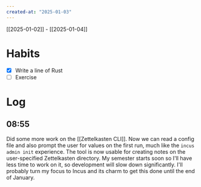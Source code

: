 ```yaml
---
created-at: "2025-01-03"
---
```


[[2025-01-02]] - [[2025-01-04]]

# Habits

- [X] Write a line of Rust
- [ ] Exercise

# Log

## 08:55

Did some more work on the [[Zettelkasten CLI]]. Now we can read a config file and also prompt the user for values on the first run, much like the `incus admin init` experience. The tool is now usable for creating notes on the user-specified Zettelkasten directory. My semester starts soon so I'll have less time to work on it, so development will slow down significantly. I'll probably turn my focus to Incus and its charm to get this done until the end of January.

